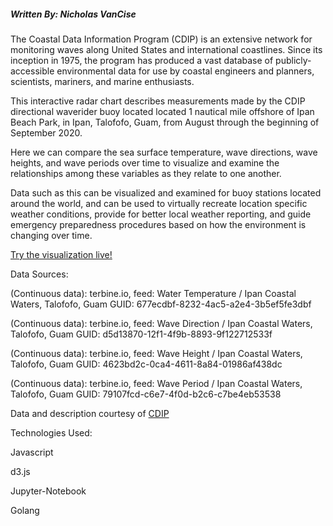 #####  Written By: Nicholas VanCise

The Coastal Data Information Program (CDIP) is an extensive network for monitoring waves along United States and international coastlines.
Since its inception in 1975, the program has produced a vast database of publicly-accessible environmental data for use by coastal engineers and planners,
scientists, mariners, and marine enthusiasts.

This interactive radar chart describes measurements made by the CDIP directional waverider buoy
located located 1 nautical mile offshore of Ipan Beach Park, in Ipan, Talofofo, Guam, from August through the beginning of September 2020.

Here we can compare the sea surface temperature, wave directions, wave heights, and wave periods 
over time to visualize and examine the relationships among these variables as they relate to one another.

Data such as this can be visualized and examined for buoy stations located around the world, and can be used to 
virtually recreate location specific weather conditions, provide for better local weather reporting, and guide emergency preparedness
procedures based on how the environment is changing over time.

[Try the visualization live!](https://raw.githack.com/thenick775/terbine_visualizations/livepreview/cdip_ipan_vis/cdip_vid_src/cdip_ipan/src/radarchart.html)

Data Sources:

(Continuous data): terbine.io, feed: Water Temperature / Ipan Coastal Waters, Talofofo, Guam GUID: 677ecdbf-8232-4ac5-a2e4-3b5ef5fe3dbf

(Continuous data): terbine.io, feed: Wave Direction / Ipan Coastal Waters, Talofofo, Guam GUID: d5d13870-12f1-4f9b-8893-9f122712533f

(Continuous data): terbine.io, feed: Wave Height / Ipan Coastal Waters, Talofofo, Guam GUID: 4623bd2c-0ca4-4611-8a84-01986af438dc

(Continuous data): terbine.io, feed: Wave Period / Ipan Coastal Waters, Talofofo, Guam GUID: 79107fcd-c6e7-4f0d-b2c6-c7be4eb53538

Data and description courtesy of <a href=https://cdip.ucsd.edu/>CDIP</a>

Technologies Used:

Javascript

d3.js

Jupyter-Notebook

Golang

